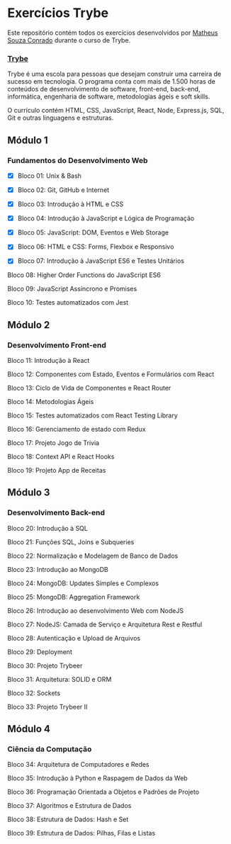# Exercícios Trybe
Este repositório contém todos os exercícios desenvolvidos por [Matheus Souza Conrado](https://www.linkedin.com/in/msconrado/) durante o curso de Trybe.

### [Trybe](https://www.betrybe.com/) 

Trybe é uma escola para pessoas que desejam construir uma carreira de sucesso em tecnologia. O programa conta com mais de 1.500 horas de conteúdos de desenvolvimento de software, front-end, back-end, informática, engenharia de software, metodologias ágeis e soft skills.

O currículo contém HTML, CSS, JavaScript, React, Node, Express.js, SQL, Git e outras linguagens e estruturas.

## Módulo 1

### Fundamentos do Desenvolvimento Web

- [X] Bloco 01:  Unix & Bash 

- [X] Bloco 02:  Git, GitHub e Internet 

- [X] Bloco 03:  Introdução à HTML e CSS

- [X] Bloco 04:  Introdução à JavaScript e Lógica de Programação

- [X] Bloco 05:  JavaScript: DOM, Eventos e Web Storage

- [X] Bloco 06:  HTML e CSS: Forms, Flexbox e Responsivo

- [X] Bloco 07:  Introdução à JavaScript ES6 e Testes Unitários

Bloco 08:  Higher Order Functions do JavaScript ES6

Bloco 09:  JavaScript Assíncrono e Promises

Bloco 10:  Testes automatizados com Jest

## Módulo 2
    
### Desenvolvimento Front-end
    
Bloco 11:  Introdução à React

Bloco 12:  Componentes com Estado, Eventos e Formulários com React

Bloco 13:  Ciclo de Vida de Componentes e React Router

Bloco 14:  Metodologias Ágeis

Bloco 15:  Testes automatizados com React Testing Library

Bloco 16:  Gerenciamento de estado com Redux

Bloco 17:  Projeto Jogo de Trivia

Bloco 18:  Context API e React Hooks

Bloco 19:  Projeto App de Receitas

## Módulo 3
    
### Desenvolvimento Back-end
  
Bloco 20:  Introdução à SQL

Bloco 21:  Funções SQL, Joins e Subqueries

Bloco 22:  Normalização e Modelagem de Banco de Dados

Bloco 23:  Introdução ao MongoDB

Bloco 24:  MongoDB: Updates Simples e Complexos

Bloco 25:  MongoDB: Aggregation Framework

Bloco 26:  Introdução ao desenvolvimento Web com NodeJS

Bloco 27:  NodeJS: Camada de Serviço e Arquitetura Rest e Restful

Bloco 28:  Autenticação e Upload de Arquivos

Bloco 29:  Deployment

Bloco 30:  Projeto Trybeer

Bloco 31:  Arquitetura: SOLID e ORM

Bloco 32:  Sockets

Bloco 33:  Projeto Trybeer II

## Módulo 4
    
### Ciência da Computação

Bloco 34:  Arquitetura de Computadores e Redes

Bloco 35:  Introdução à Python e Raspagem de Dados da Web

Bloco 36:  Programação Orientada a Objetos e Padrões de Projeto

Bloco 37:  Algoritmos e Estrutura de Dados

Bloco 38:  Estrutura de Dados: Hash e Set

Bloco 39:  Estrutura de Dados: Pilhas, Filas e Listas